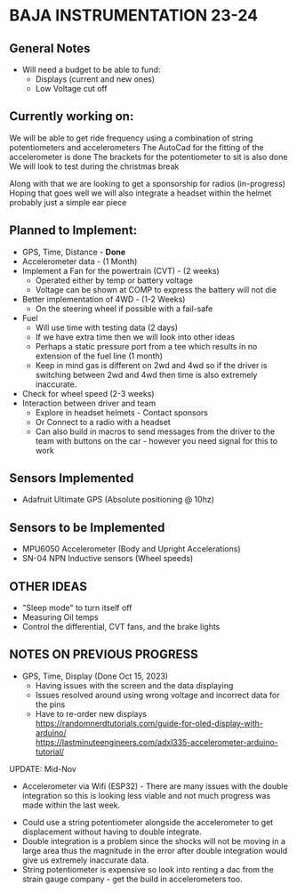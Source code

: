 # BAJA INSTRUMENTATION 23-24

## General Notes
- Will need a budget to be able to fund:
  * Displays (current and new ones)
  * Low Voltage cut off
## Currently working on: 
  We will be able to get ride frequency using a combination of string potentiometers and accelerometers
    The AutoCad for the fitting of the accelerometer is done
    The brackets for the potentiometer to sit is also done
    We will look to test during the christmas break
  
  Along with that we are looking to get a sponsorship for radios (in-progress)
  Hoping that goes well we will also integrate a headset within the helmet probably just a simple ear piece
## Planned to Implement:
- GPS, Time, Distance - **Done**
- Accelerometer data - (1 Month)
- Implement a Fan for the powertrain (CVT) - (2 weeks)
  * Operated either by temp or battery voltage
  * Voltage can be shown at COMP to express the battery will not die
- Better implementation of 4WD - (1-2 Weeks)
  * On the steering wheel if possible with a fail-safe
- Fuel 
   * Will use time with testing data (2 days)
   * If we have extra time then we will look into other ideas
   * Perhaps a static pressure port from a tee which results in no extension of the fuel line (1 month)
   * Keep in mind gas is different on 2wd and 4wd so if the driver is switching between 2wd and 4wd then time is also extremely inaccurate. 
- Check for wheel speed (2-3 weeks)
- Interaction between driver and team
  * Explore in headset helmets - Contact sponsors
  * Or Connect to a radio with a headset
  * Can also build in macros to send messages from the driver to the team with buttons on the car - however you need signal for this to work

## Sensors Implemented
- Adafruit Ultimate GPS (Absolute positioning @ 10hz)

## Sensors to be Implemented
- MPU6050 Accelerometer (Body and Upright Accelerations)
- SN-04 NPN Inductive sensors (Wheel speeds)

## OTHER IDEAS
- "Sleep mode" to turn itself off
- Measuring Oil temps
- Control the differential, CVT fans, and the brake lights

## NOTES ON PREVIOUS PROGRESS
- GPS, Time, Display (Done Oct 15, 2023)
  * Having issues with the screen and the data displaying
  * Issues resolved around using wrong voltage and incorrect data for the pins
  * Have to re-order new displays \
https://randomnerdtutorials.com/guide-for-oled-display-with-arduino/ \
https://lastminuteengineers.com/adxl335-accelerometer-arduino-tutorial/

UPDATE: Mid-Nov
- Accelerometer via Wifi (ESP32) - There are many issues with the double integration so this is looking less viable and not much progress was made within the last week.
 * Could use a string potentiometer alongside the accelerometer to get displacement without having to double integrate.
 * Double integration is a problem since the shocks will not be moving in a large area thus the magnitude in the error after double integration would give us extremely inaccurate data.
 * String potentiometer is expensive so look into renting a dac from the strain gauge company - get the build in accelerometers too.



